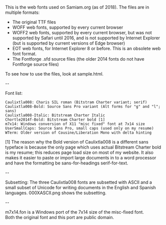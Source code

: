 This is the web fonts used on Samiam.org (as of 2018).  The files
are in multiple formats:

* The original TTF files
* WOFF web fonts, supported by every current browser
* WOFF2 web fonts, supported by every current browser, but was not supported
  by Safari until 2016, and is not supported by Internet Explorer (but is
  supported by current versions of Edge browser)
* EOT web fonts, for Internet Explorer 8 or before.  This is an obsolete web
  font format.
* The Fontforge .sfd source files (the older 2014 fonts do not have
  Fontforge source files)

To see how to use the files, look at sample.html.

--

Font list:

```
Caulixtla008: Charis SIL roman (Bitstram Charter variant; serif)
Caulixtla008-Bold: Source Sans Pro variant (Alt forms for "g" and "l"; sans)
Caulixtla008-Italic: Bitstream Charter Italic
Chortle2014f-Bold: Bitstream Charter bold [1]
m7x14: Windows conversion of X11 "misc fixed" font at 7x14 size
UserSmallCaps: Source Sans Pro, small caps (used only on my resume)
WTerm: Older version of Cousine/Liberation Mono with delta hinting
```

[1] The reason why the Bold version of Caulixtla008 is a different sans
    typeface is because the only page which uses actual Bitstream Charter
    bold is my resume; this reduces page load size on most of my website.
    It also makes it easier to paste or import large documents in to a word 
    processor and have the formatting be sans-for-headings serif-for-text.

--

Subsetting: The three Caulixtla008 fonts are subsetted with ASCII and a 
small subset of Unicode for writing documents in the English and Spanish
languages.  000XASCII.png shows the subsetting.

--

m7x14.fon is a Windows port of the 7x14 size of the misc-fixed font.  
Both the original font and this port are public domain.

